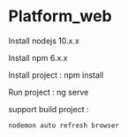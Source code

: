 # Platform_web

Install nodejs 10.x.x


Install npm 6.x.x


Install project : npm install 


Run project :  ng serve



support build project : 
  
    nodemon auto refresh browser

